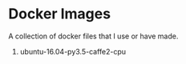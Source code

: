 # Docker Images

A collection of docker files that I use or have made.

1. ubuntu-16.04-py3.5-caffe2-cpu

